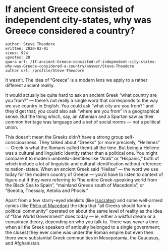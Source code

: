 # If ancient Greece consisted of independent city-states, why was Greece considered a country?

	author: Steve Theodore
	written: 2020-02-01
	views: 924
	upvotes: 28
	quora url: /If-ancient-Greece-consisted-of-independent-city-states-why-was-Greece-considered-a-country/answer/Steve-Theodore
	author url: /profile/Steve-Theodore


It wasn’t. The idea of “Greece” is a modern lens we apply to a rather different ancient reality.

It would actually be quite hard to ask an ancient Greek “what country are you from?” — there’s not really a single word that corresponds to the way we use country in English. You could ask “what _city_  are you from?” and they’d get that; you could also ask “where are you from” in a geographical sense. But the thing which, say, an Athenian and a Spartan saw as their common heritage was language and a set of social norms — not a political union.

This doesn’t mean the Greeks didn’t have a strong group self-consciousness. They talked about “Greeks” (or more precisely, “Hellenes” — Greek is what the Romans called them) all the time. But being a Hellene was a cultural and linguistic identity rather than a political one. You might compare it to modern umbrella-identities like “Arab” or “Hispanic,” both of which include a lot of linguistic and cultural identification without reference to nation-states. When an ancient Greek said “Hellas” — the word we use today for the modern country of Greece — you’d have to listen to context of figure out if they were referring to “the entire Greek-speaking world from the Black Sea to Spain”, “mainland Greece south of Macedonia”, or “Boeotia, Thessaly, Aetolia and Phocis.”

Apart from a few starry-eyed idealists (like [Isocrates](https://www.britannica.com/biography/Isocrates)) and some well-armed cynics (like [Philip of Macedon](https://www.ancient.eu/Philip_II_of_Macedon/)) the idea that “all Greeks should form a political community” operated on about the same level of reality as the idea of “One World Government” does today — ie, either a wistful dream or a conspiracy theory, depending on who you talk to. There was _never_ a time when all the Greek speakers of antiquity belonged to a single government; the closest they ever came was under the Roman empire but even then there were substantial Greek communities in Mesopotamia, the Caucasus, and Afghanistan.

